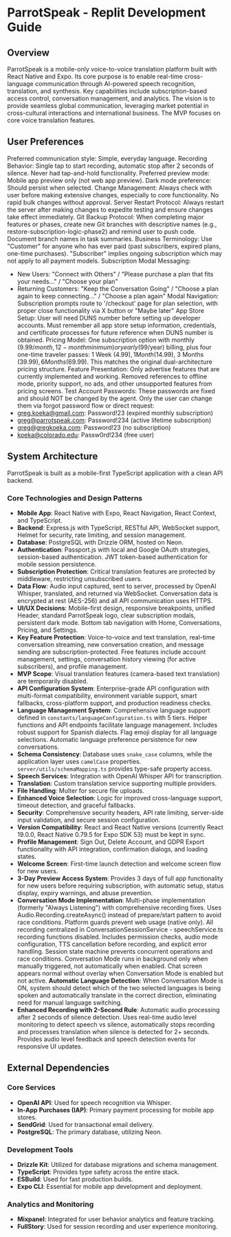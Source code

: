 # ParrotSpeak - Replit Development Guide

## Overview
ParrotSpeak is a mobile-only voice-to-voice translation platform built with React Native and Expo. Its core purpose is to enable real-time cross-language communication through AI-powered speech recognition, translation, and synthesis. Key capabilities include subscription-based access control, conversation management, and analytics. The vision is to provide seamless global communication, leveraging market potential in cross-cultural interactions and international business. The MVP focuses on core voice translation features.

## User Preferences
Preferred communication style: Simple, everyday language.
Recording Behavior: Single tap to start recording, automatic stop after 2 seconds of silence. Never had tap-and-hold functionality.
Preferred preview mode: Mobile app preview only (not web app preview).
Dark mode preference: Should persist when selected.
Change Management: Always check with user before making extensive changes, especially to core functionality. No rapid bulk changes without approval.
Server Restart Protocol: Always restart the server after making changes to expedite testing and ensure changes take effect immediately.
Git Backup Protocol: When completing major features or phases, create new Git branches with descriptive names (e.g., restore-subscription-logic-phase2) and remind user to push code. Document branch names in task summaries.
Business Terminology: Use "Customer" for anyone who has ever paid (past subscribers, expired plans, one-time purchases). "Subscriber" implies ongoing subscription which may not apply to all payment models.
Subscription Modal Messaging:
- New Users: "Connect with Others" / "Please purchase a plan that fits your needs..." / "Choose your plan"
- Returning Customers: "Keep the Conversation Going" / "Choose a plan again to keep connecting..." / "Choose a plan again"
Modal Navigation: Subscription prompts route to '/checkout' page for plan selection, with proper close functionality via X button or "Maybe later"
App Store Setup: User will need DUNS number before setting up developer accounts. Must remember all app store setup information, credentials, and certificate processes for future reference when DUNS number is obtained.
Pricing Model: One subscription option with monthly ($9.99/month, 12-month minimum) or yearly ($99/year) billing, plus four one-time traveler passes: 1 Week ($4.99), 1 Month ($14.99), 3 Months ($39.99), 6 Months ($69.99). This matches the original dual-architecture pricing structure.
Feature Presentation: Only advertise features that are currently implemented and working. Removed references to offline mode, priority support, no ads, and other unsupported features from pricing screens.
Test Account Passwords: These passwords are fixed and should NOT be changed by the agent. Only the user can change them via forgot password flow or direct request:
- greg.koeka@gmail.com: Password!23 (expired monthly subscription)
- greg@parrotspeak.com: Password!234 (active lifetime subscription)
- greg@gregkoeka.com: Password!23 (no subscription)
- koeka@colorado.edu: Passw0rd!234 (free user)

## System Architecture
ParrotSpeak is built as a mobile-first TypeScript application with a clean API backend.

### Core Technologies and Design Patterns
- **Mobile App**: React Native with Expo, React Navigation, React Context, and TypeScript.
- **Backend**: Express.js with TypeScript, RESTful API, WebSocket support, Helmet for security, rate limiting, and session management.
- **Database**: PostgreSQL with Drizzle ORM, hosted on Neon.
- **Authentication**: Passport.js with local and Google OAuth strategies, session-based authentication. JWT token-based authentication for mobile session persistence.
- **Subscription Protection**: Critical translation features are protected by middleware, restricting unsubscribed users.
- **Data Flow**: Audio input captured, sent to server, processed by OpenAI Whisper, translated, and returned via WebSocket. Conversation data is encrypted at rest (AES-256) and all API communication uses HTTPS.
- **UI/UX Decisions**: Mobile-first design, responsive breakpoints, unified Header, standard ParrotSpeak logo, clear subscription modals, persistent dark mode. Bottom tab navigation with Home, Conversations, Pricing, and Settings.
- **Key Feature Protection**: Voice-to-voice and text translation, real-time conversation streaming, new conversation creation, and message sending are subscription-protected. Free features include account management, settings, conversation history viewing (for active subscribers), and profile management.
- **MVP Scope**: Visual translation features (camera-based text translation) are temporarily disabled.
- **API Configuration System**: Enterprise-grade API configuration with multi-format compatibility, environment variable support, smart fallbacks, cross-platform support, and production readiness checks.
- **Language Management System**: Comprehensive language support defined in `constants/languageConfiguration.ts` with 5 tiers. Helper functions and API endpoints facilitate language management. Includes robust support for Spanish dialects. Flag emoji display for all language selections. Automatic language preference persistence for new conversations.
- **Schema Consistency**: Database uses `snake_case` columns, while the application layer uses `camelCase` properties. `server/utils/schemaMapping.ts` provides type-safe property access.
- **Speech Services**: Integration with OpenAI Whisper API for transcription.
- **Translation**: Custom translation service supporting multiple providers.
- **File Handling**: Multer for secure file uploads.
- **Enhanced Voice Selection**: Logic for improved cross-language support, timeout detection, and graceful fallbacks.
- **Security**: Comprehensive security headers, API rate limiting, server-side input validation, and secure session configuration.
- **Version Compatibility**: React and React Native versions (currently React 19.0.0, React Native 0.79.5 for Expo SDK 53) must be kept in sync.
- **Profile Management**: Sign Out, Delete Account, and GDPR Export functionality with API integration, confirmation dialogs, and loading states.
- **Welcome Screen**: First-time launch detection and welcome screen flow for new users.
- **3-Day Preview Access System**: Provides 3 days of full app functionality for new users before requiring subscription, with automatic setup, status display, expiry warnings, and abuse prevention.
- **Conversation Mode Implementation**: Multi-phase implementation (formerly "Always Listening") with comprehensive recording fixes. Uses Audio.Recording.createAsync() instead of prepare/start pattern to avoid race conditions. Platform guards prevent web usage (native only). All recording centralized in ConversationSessionService - speechService.ts recording functions disabled. Includes permission checks, audio mode configuration, TTS cancellation before recording, and explicit error handling. Session state machine prevents concurrent operations and race conditions. Conversation Mode runs in background only when manually triggered, not automatically when enabled. Chat screen appears normal without overlay when Conversation Mode is enabled but not active. **Automatic Language Detection**: When Conversation Mode is ON, system should detect which of the two selected languages is being spoken and automatically translate in the correct direction, eliminating need for manual language switching.
- **Enhanced Recording with 2-Second Rule**: Automatic audio processing after 2 seconds of silence detection. Uses real-time audio level monitoring to detect speech vs silence, automatically stops recording and processes translation when silence is detected for 2+ seconds. Provides audio level feedback and speech detection events for responsive UI updates.

## External Dependencies

### Core Services
- **OpenAI API**: Used for speech recognition via Whisper.
- **In-App Purchases (IAP)**: Primary payment processing for mobile app stores.
- **SendGrid**: Used for transactional email delivery.
- **PostgreSQL**: The primary database, utilizing Neon.

### Development Tools
- **Drizzle Kit**: Utilized for database migrations and schema management.
- **TypeScript**: Provides type safety across the entire stack.
- **ESBuild**: Used for fast production builds.
- **Expo CLI**: Essential for mobile app development and deployment.

### Analytics and Monitoring
- **Mixpanel**: Integrated for user behavior analytics and feature tracking.
- **FullStory**: Used for session recording and user experience monitoring.